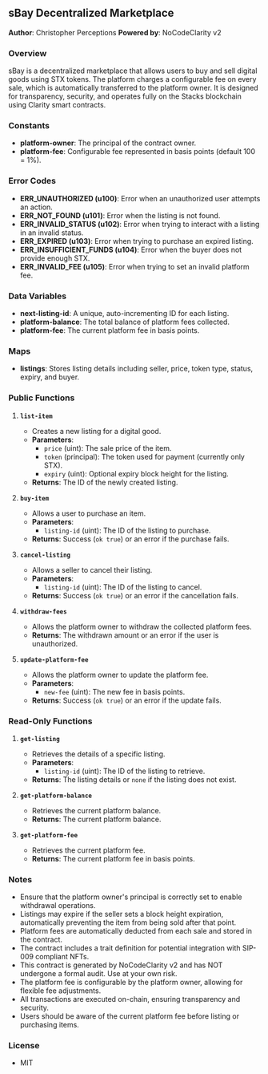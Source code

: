 ## sBay Decentralized Marketplace
**Author**: Christopher Perceptions
**Powered by**: NoCodeClarity v2 

### **Overview**  
sBay is a decentralized marketplace that allows users to buy and sell digital goods using STX tokens. The platform charges a configurable fee on every sale, which is automatically transferred to the platform owner. It is designed for transparency, security, and operates fully on the Stacks blockchain using Clarity smart contracts.

### **Constants**
- **platform-owner**: The principal of the contract owner.
- **platform-fee**: Configurable fee represented in basis points (default 100 = 1%).

### **Error Codes**
- **ERR_UNAUTHORIZED (u100)**: Error when an unauthorized user attempts an action.
- **ERR_NOT_FOUND (u101)**: Error when the listing is not found.
- **ERR_INVALID_STATUS (u102)**: Error when trying to interact with a listing in an invalid status.
- **ERR_EXPIRED (u103)**: Error when trying to purchase an expired listing.
- **ERR_INSUFFICIENT_FUNDS (u104)**: Error when the buyer does not provide enough STX.
- **ERR_INVALID_FEE (u105)**: Error when trying to set an invalid platform fee.

### **Data Variables**
- **next-listing-id**: A unique, auto-incrementing ID for each listing.
- **platform-balance**: The total balance of platform fees collected.
- **platform-fee**: The current platform fee in basis points.

### **Maps**
- **listings**: Stores listing details including seller, price, token type, status, expiry, and buyer.

### **Public Functions**
1. **`list-item`**  
   - Creates a new listing for a digital good.
   - **Parameters**:
     - `price` (uint): The sale price of the item.
     - `token` (principal): The token used for payment (currently only STX).
     - `expiry` (uint): Optional expiry block height for the listing.
   - **Returns**: The ID of the newly created listing.

2. **`buy-item`**  
   - Allows a user to purchase an item.
   - **Parameters**:
     - `listing-id` (uint): The ID of the listing to purchase.
   - **Returns**: Success (`ok true`) or an error if the purchase fails.

3. **`cancel-listing`**  
   - Allows a seller to cancel their listing.
   - **Parameters**:
     - `listing-id` (uint): The ID of the listing to cancel.
   - **Returns**: Success (`ok true`) or an error if the cancellation fails.

4. **`withdraw-fees`**  
   - Allows the platform owner to withdraw the collected platform fees.
   - **Returns**: The withdrawn amount or an error if the user is unauthorized.

5. **`update-platform-fee`**  
   - Allows the platform owner to update the platform fee.
   - **Parameters**:
     - `new-fee` (uint): The new fee in basis points.
   - **Returns**: Success (`ok true`) or an error if the update fails.

### **Read-Only Functions**
1. **`get-listing`**  
   - Retrieves the details of a specific listing.
   - **Parameters**: 
     - `listing-id` (uint): The ID of the listing to retrieve.
   - **Returns**: The listing details or `none` if the listing does not exist.

2. **`get-platform-balance`**  
   - Retrieves the current platform balance.
   - **Returns**: The current platform balance.

3. **`get-platform-fee`**  
   - Retrieves the current platform fee.
   - **Returns**: The current platform fee in basis points.

### **Notes**
- Ensure that the platform owner's principal is correctly set to enable withdrawal operations.
- Listings may expire if the seller sets a block height expiration, automatically preventing the item from being sold after that point.
- Platform fees are automatically deducted from each sale and stored in the contract.
- The contract includes a trait definition for potential integration with SIP-009 compliant NFTs.
- This contract is generated by NoCodeClarity v2 and has NOT undergone a formal audit. Use at your own risk.
- The platform fee is configurable by the platform owner, allowing for flexible fee adjustments.
- All transactions are executed on-chain, ensuring transparency and security.
- Users should be aware of the current platform fee before listing or purchasing items.

### **License**
- MIT
